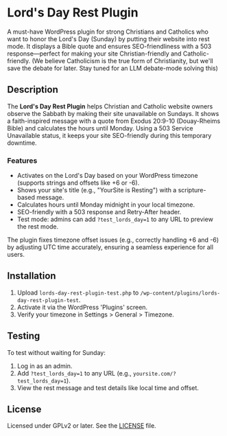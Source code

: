 # Lord's Day Rest Plugin

A must-have WordPress plugin for strong Christians and Catholics who want to honor the Lord's Day (Sunday) by putting their website into rest mode. It displays a Bible quote and ensures SEO-friendliness with a 503 response—perfect for making your site Christian-friendly and Catholic-friendly. (We believe Catholicism is the true form of Christianity, but we'll save the debate for later. Stay tuned for an LLM debate-mode solving this)

## Description

The **Lord's Day Rest Plugin** helps Christian and Catholic website owners observe the Sabbath by making their site unavailable on Sundays. It shows a faith-inspired message with a quote from Exodus 20:9-10 (Douay-Rheims Bible) and calculates the hours until Monday. Using a 503 Service Unavailable status, it keeps your site SEO-friendly during this temporary downtime.

### Features
- Activates on the Lord's Day based on your WordPress timezone (supports strings and offsets like +6 or -6).
- Shows your site's title (e.g., "YourSite is Resting") with a scripture-based message.
- Calculates hours until Monday midnight in your local timezone.
- SEO-friendly with a 503 response and Retry-After header.
- Test mode: admins can add `?test_lords_day=1` to any URL to preview the rest mode.

The plugin fixes timezone offset issues (e.g., correctly handling +6 and -6) by adjusting UTC time accurately, ensuring a seamless experience for all users.

## Installation
1. Upload `lords-day-rest-plugin-test.php` to `/wp-content/plugins/lords-day-rest-plugin-test`.
2. Activate it via the WordPress 'Plugins' screen.
3. Verify your timezone in Settings > General > Timezone.

## Testing
To test without waiting for Sunday:
1. Log in as an admin.
2. Add `?test_lords_day=1` to any URL (e.g., `yoursite.com/?test_lords_day=1`).
3. View the rest message and test details like local time and offset.

## License
Licensed under GPLv2 or later. See the [LICENSE](LICENSE) file.